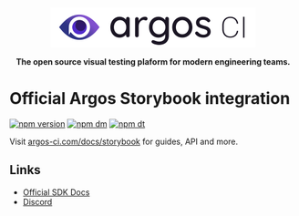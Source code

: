 <p align="center">
  <a href="https://argos-ci.com/?utm_source=github&utm_medium=logo" target="_blank">
  <picture>
    <source media="(prefers-color-scheme: dark)" srcset="https://raw.githubusercontent.com/argos-ci/argos/main/resources/logos/github-readme-logo-dark.png">
    <img alt="Argos" src="https://raw.githubusercontent.com/argos-ci/argos/main/resources/logos/github-readme-logo-light.png" width="360" height="70">
  </picture>
  </a>
</p>

<p align="center"><strong>The open source visual testing plaform for modern engineering teams.</strong></p>

# Official Argos Storybook integration

[![npm version](https://img.shields.io/npm/v/@argos-ci/storybook.svg)](https://www.npmjs.com/package/@argos-ci/storybook)
[![npm dm](https://img.shields.io/npm/dm/@argos-ci/storybook.svg)](https://www.npmjs.com/package/@argos-ci/storybook)
[![npm dt](https://img.shields.io/npm/dt/@argos-ci/storybook.svg)](https://www.npmjs.com/package/@argos-ci/storybook)

Visit [argos-ci.com/docs/storybook](https://argos-ci.com/docs/storybook) for guides, API and more.

## Links

- [Official SDK Docs](https://argos-ci.com/docs/)
- [Discord](https://argos-ci.com/discord)
